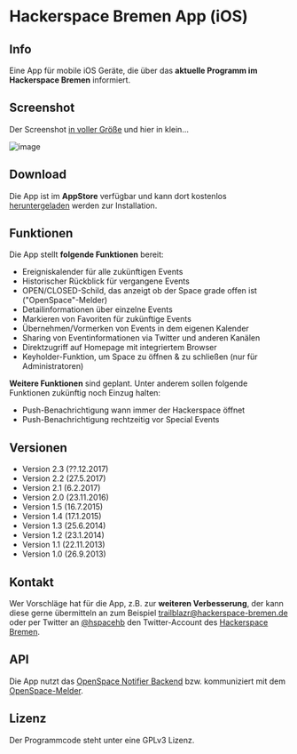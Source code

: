 Hackerspace Bremen App (iOS)
=============================

## Info
Eine App für mobile iOS Geräte, die über das **aktuelle Programm im Hackerspace Bremen** informiert.

## Screenshot
Der Screenshot [in voller Größe](http://www.noxymo.com/filespublic/hshb_iphone_x.png) und hier in klein...

![image](http://www.noxymo.com/filespublic/hshb_iphone_x_small)

## Download
Die App ist im **AppStore** verfügbar und kann dort kostenlos [heruntergeladen](https://itunes.apple.com/us/app/hackerspace-bremen/id707128929?mt=8) werden zur Installation.

## Funktionen
Die App stellt **folgende Funktionen** bereit:

* Ereigniskalender für alle zukünftigen Events
* Historischer Rückblick für vergangene Events
* OPEN/CLOSED-Schild, das anzeigt ob der Space grade offen ist ("OpenSpace"-Melder)
* Detailinformationen über einzelne Events
* Markieren von Favoriten für zukünftige Events
* Übernehmen/Vormerken von Events in dem eigenen Kalender
* Sharing von Eventinformationen via Twitter und anderen Kanälen
* Direktzugriff auf Homepage mit integriertem Browser
* Keyholder-Funktion, um Space zu öffnen & zu schließen (nur für Administratoren)

**Weitere Funktionen** sind geplant. Unter anderem sollen folgende Funktionen zukünftig noch Einzug halten:

* Push-Benachrichtigung wann immer der Hackerspace öffnet
* Push-Benachrichtigung rechtzeitig vor Special Events

## Versionen

* Version 2.3 (??.12.2017)
* Version 2.2 (27.5.2017)
* Version 2.1 (6.2.2017)
* Version 2.0 (23.11.2016)
* Version 1.5 (16.7.2015)
* Version 1.4 (17.1.2015)
* Version 1.3 (25.6.2014)
* Version 1.2 (23.1.2014)
* Version 1.1 (22.11.2013)
* Version 1.0 (26.9.2013)

## Kontakt
Wer Vorschläge hat für die App, z.B. zur **weiteren Verbesserung**, der kann diese gerne übermitteln an zum Beispiel [trailblazr@hackerspace-bremen.de](mailto:trailblazr@hackerspace-bremen.de) oder per Twitter an [@hspacehb](http://twitter.com/@hspacehb) den Twitter-Account des [Hackerspace Bremen](https://www.hackerspace-bremen.de/).

## API
Die App nutzt das [OpenSpace Notifier Backend](https://code.google.com/p/hackerspace-bremen/wiki/Backend) bzw. kommuniziert mit dem [OpenSpace-Melder](https://hackerspacehb.appspot.com/). 

## Lizenz
Der Programmcode steht unter eine GPLv3 Lizenz.